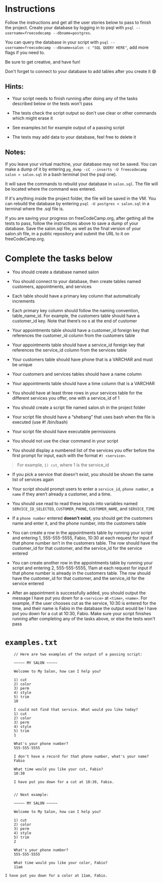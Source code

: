 # Instructions

Follow the instructions and get all the user stories below to pass to finish the project. Create your database by logging in to psql with `psql --username=freecodecamp --dbname=postgres`.

You can query the database in your script with `psql --username=freecodecamp --dbname=salon -c "SQL QUERY HERE"`, add more flags if you need to.

Be sure to get creative, and have fun!

Don't forget to connect to your database to add tables after you create it 😄

## Hints:
- Your script needs to finish running after doing any of the tasks described below or the tests won't pass

- The tests check the script output so don't use clear or other commands which might erase it

- See examples.txt for example output of a passing script

- The tests may add data to your database, feel free to delete it

## Notes:

If you leave your virtual machine, your database may not be saved. You can make a dump of it by entering `pg_dump -cC --inserts -U freecodecamp salon > salon.sql` in a bash terminal (not the psql one).

It will save the commands to rebuild your database in `salon.sql`. The file will be located where the command was entered.

If it's anything inside the project folder, the file will be saved in the VM. You can rebuild the database by entering `psql -U postgres < salon.sql` in a terminal where the .sql file is.

If you are saving your progress on freeCodeCamp.org, after getting all the tests to pass, follow the instructions above to save a dump of your database. Save the salon.sql file, as well as the final version of your salon.sh file, in a public repository and submit the URL to it on freeCodeCamp.org.

# Complete the tasks below

- You should create a database named salon

- You should connect to your database, then create tables named customers, appointments, and services

- Each table should have a primary key column that automatically increments

- Each primary key column should follow the naming convention, table_name_id. For example, the customers table should have a customer_id key. Note that there’s no s at the end of customer

- Your appointments table should have a customer_id foreign key that references the customer_id column from the customers table

- Your appointments table should have a service_id foreign key that references the service_id column from the services table

- Your customers table should have phone that is a VARCHAR and must be unique

- Your customers and services tables should have a name column

- Your appointments table should have a time column that is a VARCHAR

- You should have at least three rows in your services table for the different services you offer, one with a service_id of 1

- You should create a script file named salon.sh in the project folder

- Your script file should have a “shebang” that uses bash when the file is executed (use #! /bin/bash)

- Your script file should have executable permissions

- You should not use the clear command in your script

- You should display a numbered list of the services you offer before the first prompt for input, each with the format `#) <service>`.

> For example, `1) cut`, where 1 is the service_id

- If you pick a service that doesn't exist, you should be shown the same list of services again

- Your script should prompt users to enter a `service_id`, `phone number`, a `name` if they aren’t already a customer, and a time.

- You should use read to read these inputs into variables named `SERVICE_ID_SELECTED`, `CUSTOMER_PHONE`, `CUSTOMER_NAME`, and `SERVICE_TIME`

- If a `phone number` entered **doesn’t exist**, you should get the customers name and enter it, and the phone number, into the customers table

- You can create a row in the appointments table by running your script and entering 1, 555-555-5555, Fabio, 10:30 at each request for input if that phone number isn’t in the customers table. The row should have the customer_id for that customer, and the service_id for the service entered

- You can create another row in the appointments table by running your script and entering 2, 555-555-5555, 11am at each request for input if that phone number is already in the customers table. The row should have the customer_id for that customer, and the service_id for the service entered

- After an appointment is successfully added, you should output the message I have put you down for a `<service>` at `<time>`, `<name>`. For example, if the user chooses cut as the service, 10:30 is entered for the time, and their name is Fabio in the database the output would be I have put you down for a cut at 10:30, Fabio. Make sure your script finishes running after completing any of the tasks above, or else the tests won't pass

# `examples.txt`
```
    // Here are two examples of the output of a passing script:

    ~~~~~ MY SALON ~~~~~

    Welcome to My Salon, how can I help you?

    1) cut
    2) color
    3) perm
    4) style
    5) trim
    10

    I could not find that service. What would you like today?
    1) cut
    2) color
    3) perm
    4) style
    5) trim
    1

    What's your phone number?
    555-555-5555

    I don't have a record for that phone number, what's your name?
    Fabio

    What time would you like your cut, Fabio?
    10:30

    I have put you down for a cut at 10:30, Fabio.


    // Next example:

    ~~~~~ MY SALON ~~~~~

    Welcome to My Salon, how can I help you?

    1) cut
    2) color
    3) perm
    4) style
    5) trim
    2

    What's your phone number?
    555-555-5555

    What time would you like your color, Fabio?
    11am

I have put you down for a color at 11am, Fabio.
```